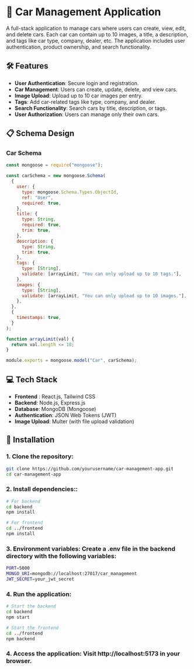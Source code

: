 # 🚗 Car Management Application

A full-stack application to manage cars where users can create, view, edit, and delete cars. Each car can contain up to 10 images, a title, a description, and tags like car type, company, dealer, etc. The application includes user authentication, product ownership, and search functionality.

## 🛠 Features
- **User Authentication**: Secure login and registration.
- **Car Management**: Users can create, update, delete, and view cars.
- **Image Upload**: Upload up to 10 car images per entry.
- **Tags**: Add car-related tags like type, company, and dealer.
- **Search Functionality**: Search cars by title, description, or tags.
- **User Authorization**: Users can manage only their own cars.

## 📋 Schema Design
### Car Schema
```javascript
const mongoose = require("mongoose");

const carSchema = new mongoose.Schema(
  {
    user: {
      type: mongoose.Schema.Types.ObjectId,
      ref: "User",
      required: true,
    },
    title: {
      type: String,
      required: true,
      trim: true,
    },
    description: {
      type: String,
      trim: true,
    },
    tags: {
      type: [String],
      validate: [arrayLimit, "You can only upload up to 10 tags."],
    },
    images: {
      type: [String],
      validate: [arrayLimit, "You can only upload up to 10 images."],
    },
  },
  {
    timestamps: true,
  }
);

function arrayLimit(val) {
  return val.length <= 10;
}

module.exports = mongoose.model("Car", carSchema);
```

## 💻 Tech Stack

- **Frontend** : React.js, Tailwind CSS
- **Backend**: Node.js, Express.js
- **Database**: MongoDB (Mongoose)
- **Authentication**: JSON Web Tokens (JWT)
- **Image Upload**: Multer (with file upload validation)

## 🚀 Installation

### 1. Clone the repository:

```bash
git clone https://github.com/yourusername/car-management-app.git
cd car-management-app
```

### 2. Install dependencies::

```bash
# For backend
cd backend
npm install

# For frontend
cd ../frontend
npm install
```

### 3. Environment variables: Create a .env file in the backend directory with the following variables:

```bash
PORT=5000
MONGO_URI=mongodb://localhost:27017/car_management
JWT_SECRET=your_jwt_secret
```

### 4. Run the application:

```bash
# Start the backend
cd backend
npm start

# Start the frontend
cd ../frontend
npm backend

```
### 4. Access the application: Visit http://localhost:5173 in your browser.
